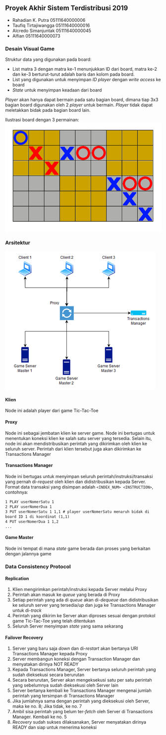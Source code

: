 ## Proyek Akhir Sistem Terdistribusi 2019
- Rahadian K. Putra 05111640000006
- Taufiq Tirtajiwangga 05111640000016
- Alcredo Simanjuntak 05111640000045
- Alfian 05111640000073

### Desain Visual Game
Struktur data yang digunakan pada board:
- List matra 3 dengan matra ke-1 menunjukkan ID dari board, matra ke-2 dan ke-3 berturut-turut adalah baris dan kolom pada board.
- List yang digunakan untuk menyimpan *ID player* dengan *write access* ke board
- *State* untuk menyimpan keadaan dari board

*Player* akan hanya dapat bermain pada satu bagian board, dimana tiap 3x3 bagian board digunakan oleh 2 *player* untuk bermain. *Player* tidak dapat meletakkan bidak pada bagian board lain.

Ilustrasi board dengan 3 permainan:
![illustboard](assets/board.png) 

### Arsitektur
![Arsitektur](assets/architecture.png)
#### Klien
Node ini adalah player dari game Tic-Tac-Toe
#### Proxy
Node ini sebagai jembatan klien ke server game. Node ini bertugas untuk menentukan koneksi klien ke salah satu server yang tersedia. Selain itu, node ini akan mendistribusikan perintah yang dikirimkan oleh klien ke seluruh server. Perintah dari klien tersebut juga akan dikirimkan ke Transactions Manager
#### Transactions Manager
Node ini bertugas untuk menyimpan seluruh perintah/instruksi/transaksi yang pernah di-*request* oleh klien dan didistribusikan kepada Server. Format data transaksi yang disimpan adalah `<INDEX_NUM> <INSTRUCTION>`, contohnya:
```
1 PLAY userNomerSatu 1
2 PLAY userNomerDua 1
3 PUT userNomerSatu 1 1,1 # player userNomerSatu menaruh bidak di board ID 1 di koordinat (1,1)
4 PUT userNomerDua 1 1,2
...
```
#### Game Master
Node ini tempat di mana *state* game berada dan proses yang berkaitan dengan jalannya game
### Data Consistency Protocol
#### Replication
1. Klien mengirimkan perintah/instruksi kepada Server melalui Proxy
2. Perintah akan masuk ke *queue* yang berada di Proxy
3. Setiap perintah yang ada di *queue* akan di-*dequeue* dan didistribusikan ke seluruh server yang tersedia/*up* dan juga ke Transactions Manager untuk di-*track*
4. Perintah yang dikirim ke Server akan diproses sesuai dengan protokol game Tic-Tac-Toe yang telah ditentukan
5. Seluruh Server menyimpan *state* yang sama sekarang
#### Failover Recovery
1. Server yang baru saja *down* dan di-*restart* akan bertanya URI Transactions Manager kepada Proxy
2. Server membangun koneksi dengan Transaction Manager dan menyatakan dirinya NOT READY
3. Kepada Transactions Manager, Server bertanya seluruh perintah yang sudah dieksekusi secara berurutan
4. Secara berurutan, Server akan mengeksekusi satu per satu perintah yang sebelumnya sudah dieksekusi oleh Server lain
5. Server bertanya kembali ke Transactions Manager mengenai jumlah perintah yang tersimpan di Transactions Manager
6. Jika jumlahnya sama dengan perintah yang dieksekusi oleh Server, maka ke no. 8; Jika tidak, ke no. 7
7. Ambil sisa perintah yang belum ter-*fetch* oleh Server di Transactions Manager. Kembali ke no. 5
8. *Recovery* sudah sukses dilaksanakan, Server menyatakan dirinya READY dan siap untuk menerima koneksi
